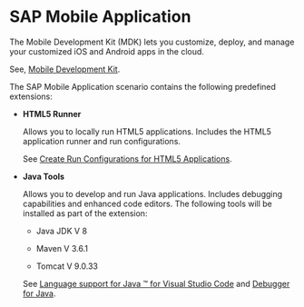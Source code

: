<!-- loio95f86cceb6f1441d81c2b562766719ed -->

# SAP Mobile Application

The Mobile Development Kit \(MDK\) lets you customize, deploy, and manage your customized iOS and Android apps in the cloud.

See, [Mobile Development Kit](https://help.sap.com/doc/f53c64b93e5140918d676b927a3cd65b/Cloud/en-US/docs-en/guides/getting-started/mdk/overview.html).

The SAP Mobile Application scenario contains the following predefined extensions:

-   **HTML5 Runner**

    Allows you to locally run HTML5 applications. Includes the HTML5 application runner and run configurations.

    See [Create Run Configurations for HTML5 Applications](https://help.sap.com/viewer/0e2ec06ee34742fd9054fabe09c12d35/Cloud/en-US/a72ecc1d642f4621acb795e106227a7d.html).

-   **Java Tools**

    Allows you to develop and run Java applications. Includes debugging capabilities and enhanced code editors. The following tools will be installed as part of the extension:

    -   Java JDK V 8

    -   Maven V 3.6.1

    -   Tomcat V 9.0.33

    See [Language support for Java ™ for Visual Studio Code](https://github.com/redhat-developer/vscode-java) and [Debugger for Java](https://github.com/Microsoft/vscode-java-debug).


